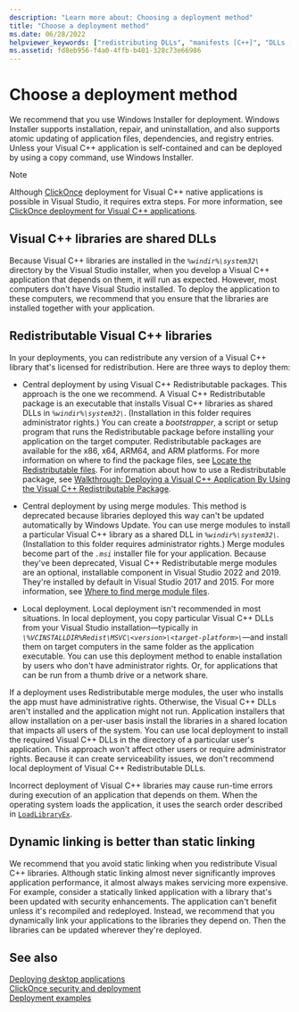 ```yaml
---
description: "Learn more about: Choosing a deployment method"
title: "Choose a deployment method"
ms.date: 06/28/2022
helpviewer_keywords: ["redistributing DLLs", "manifests [C++]", "DLLs [C++], redistributing", "side-by-side assemblies [C++]", "dynamic linking [C++]", "application deployment [C++], methods", "deploying applications [C++], methods", "static linking [C++]", "libraries [C++], application deployment issues"]
ms.assetid: fd8eb956-f4a0-4ffb-b401-328c73e66986
---
```

# Choose a deployment method

We recommend that you use Windows Installer for deployment. Windows Installer supports installation, repair, and uninstallation, and also supports atomic updating of application files, dependencies, and registry entries. Unless your Visual C++ application is self-contained and can be deployed by using a copy command, use Windows Installer.

> [!NOTE]
> Although [ClickOnce](/visualstudio/deployment/clickonce-security-and-deployment) deployment for Visual C++ native applications is possible in Visual Studio, it requires extra steps. For more information, see [ClickOnce deployment for Visual C++ applications](clickonce-deployment-for-visual-cpp-applications.md).

## Visual C++ libraries are shared DLLs

Because Visual C++ libraries are installed in the *`%windir%\system32\`* directory by the Visual Studio installer, when you develop a Visual C++ application that depends on them, it will run as expected. However, most computers don't have Visual Studio installed. To deploy the application to these computers, we recommend that you ensure that the libraries are installed together with your application.

## Redistributable Visual C++ libraries

In your deployments, you can redistribute any version of a Visual C++ library that's licensed for redistribution. Here are three ways to deploy them:

- Central deployment by using Visual C++ Redistributable packages. This approach is the one we recommend. A Visual C++ Redistributable package is an executable that installs Visual C++ libraries as shared DLLs in *`%windir%\system32\`*. (Installation in this folder requires administrator rights.) You can create a *bootstrapper*, a script or setup program that runs the Redistributable package before installing your application on the target computer. Redistributable packages are available for the x86, x64, ARM64, and ARM platforms. For more information on where to find the package files, see [Locate the Redistributable files](redistributing-visual-cpp-files.md#locate-the-redistributable-files). For information about how to use a Redistributable package, see [Walkthrough: Deploying a Visual C++ Application By Using the Visual C++ Redistributable Package](deploying-visual-cpp-application-by-using-the-vcpp-redistributable-package.md).

- Central deployment by using merge modules. This method is deprecated because libraries deployed this way can't be updated automatically by Windows Update. You can use merge modules to install a particular Visual C++ library as a shared DLL in *`%windir%\system32\`*. (Installation to this folder requires administrator rights.) Merge modules become part of the *`.msi`* installer file for your application. Because they've been deprecated, Visual C++ Redistributable merge modules are an optional, installable component in Visual Studio 2022 and 2019. They're installed by default in Visual Studio 2017 and 2015. For more information, see [Where to find merge module files](redistributing-components-by-using-merge-modules.md#where-to-find-merge-module-files).

- Local deployment. Local deployment isn't recommended in most situations. In local deployment, you copy particular Visual C++ DLLs from your Visual Studio installation—typically in *`\%VCINSTALLDIR%Redist\MSVC\<version>\<target-platform>\`*—and install them on target computers in the same folder as the application executable. You can use this deployment method to enable installation by users who don't have administrator rights. Or, for applications that can be run from a thumb drive or a network share.

If a deployment uses Redistributable merge modules, the user who installs the app must have administrative rights. Otherwise, the Visual C++ DLLs aren't installed and the application might not run. Application installers that allow installation on a per-user basis install the libraries in a shared location that impacts all users of the system. You can use local deployment to install the required Visual C++ DLLs in the directory of a particular user's application. This approach won't affect other users or require administrator rights. Because it can create serviceability issues, we don't recommend local deployment of Visual C++ Redistributable DLLs.

Incorrect deployment of Visual C++ libraries may cause run-time errors during execution of an application that depends on them. When the operating system loads the application, it uses the search order described in [`LoadLibraryEx`](/windows/win32/api/libloaderapi/nf-libloaderapi-loadlibraryexw).

## Dynamic linking is better than static linking

We recommend that you avoid static linking when you redistribute Visual C++ libraries. Although static linking almost never significantly improves application performance, it almost always makes servicing more expensive. For example, consider a statically linked application with a library that's been updated with security enhancements. The application can't benefit unless it's recompiled and redeployed. Instead, we recommend that you dynamically link your applications to the libraries they depend on. Then the libraries can be updated wherever they're deployed.

## See also

[Deploying desktop applications](deploying-native-desktop-applications-visual-cpp.md)\
[ClickOnce security and deployment](/visualstudio/deployment/clickonce-security-and-deployment)\
[Deployment examples](deployment-examples.md)
